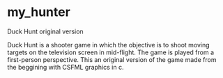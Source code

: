 # my_hunter
Duck Hunt original version

Duck Hunt is a shooter game in which the objective is to shoot moving targets on the television screen in mid-flight. The game is played from a first-person perspective.
This an original version of the game made from the beggining with CSFML graphics in c. 
